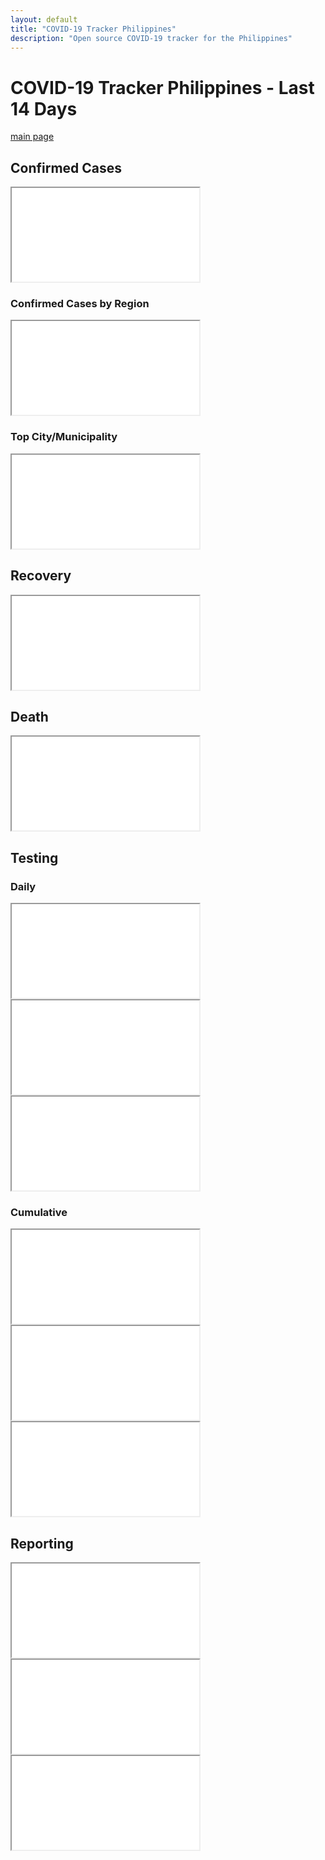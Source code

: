 ```yaml
---
layout: default
title: "COVID-19 Tracker Philippines"
description: "Open source COVID-19 tracker for the Philippines"
---
```


# COVID-19 Tracker Philippines - Last 14 Days

[main page](COVID-19-Tracker-PH.md)

## Confirmed Cases
<div class="embed-responsive embed-chart">
<iframe src="{{ site.baseurl }}/tracker/charts/DateOnset14daysCaseRepType.html"></iframe>
</div>

### Confirmed Cases by Region
<div class="embed-responsive embed-chart">
<iframe src="{{ site.baseurl }}/tracker/charts/DateOnset14daysRegion.html"></iframe>
</div>

### Top City/Municipality
<div class="embed-responsive embed-chart">
<iframe src="{{ site.baseurl }}/tracker/charts/CityMunRes14days.html"></iframe>
</div>

## Recovery
<div class="embed-responsive embed-chart">
<iframe src="{{ site.baseurl }}/tracker/charts/DateRecover14daysRegion.html"></iframe>
</div>

## Death
<div class="embed-responsive embed-chart">
<iframe src="{{ site.baseurl }}/tracker/charts/DateDied14daysRegion.html"></iframe>
</div>

## Testing

### Daily

<div class="embed-responsive embed-chart">
<iframe src="{{ site.baseurl }}/tracker/charts/daily_output_positive_individuals_14days.html"></iframe>
</div>

<div class="embed-responsive embed-chart">
<iframe src="{{ site.baseurl }}/tracker/charts/daily_output_unique_individuals_14days.html"></iframe>
</div>

<div class="embed-responsive embed-chart">
<iframe src="{{ site.baseurl }}/tracker/charts/daily_output_samples_tested_14days.html"></iframe>
</div>


### Cumulative
<div class="embed-responsive embed-chart">
<iframe src="{{ site.baseurl }}/tracker/charts/cumulative_positive_individuals_14days.html"></iframe>
</div>

<div class="embed-responsive embed-chart">
<iframe src="{{ site.baseurl }}/tracker/charts/cumulative_unique_individuals_14days.html"></iframe>
</div>

<div class="embed-responsive embed-chart">
<iframe src="{{ site.baseurl }}/tracker/charts/cumulative_samples_tested_14days.html"></iframe>
</div>


## Reporting
<div class="embed-responsive embed-chart">
<iframe src="{{ site.baseurl }}/tracker/charts/SpecimenToRepConf14days.html"></iframe>
</div>

<div class="embed-responsive embed-chart">
<iframe src="{{ site.baseurl }}/tracker/charts/SpecimenToRelease14days.html"></iframe>
</div>

<div class="embed-responsive embed-chart">
<iframe src="{{ site.baseurl }}/tracker/charts/ReleaseToRepConf14days.html"></iframe>
</div>
